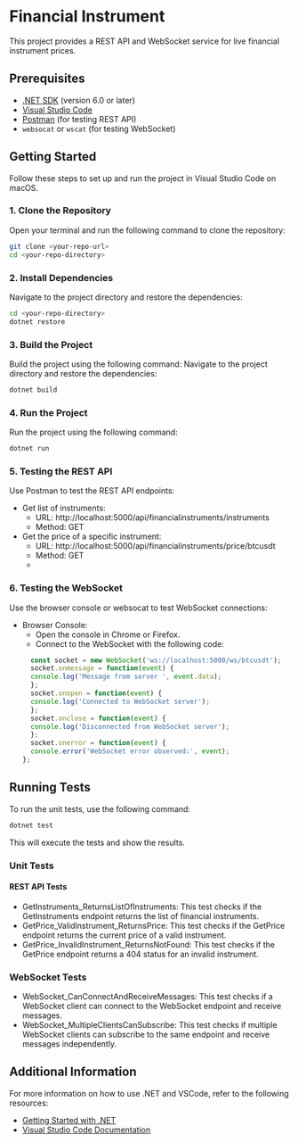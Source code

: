 # Financial Instrument

This project provides a REST API and WebSocket service for live financial instrument prices.

## Prerequisites

- [.NET SDK](https://dotnet.microsoft.com/download) (version 6.0 or later)
- [Visual Studio Code](https://code.visualstudio.com/)
- [Postman](https://www.postman.com/downloads/) (for testing REST API)
- `websocat` or `wscat` (for testing WebSocket)

## Getting Started

Follow these steps to set up and run the project in Visual Studio Code on macOS.

### 1. Clone the Repository

Open your terminal and run the following command to clone the repository:

```sh
git clone <your-repo-url>
cd <your-repo-directory>
```

### 2. Install Dependencies
Navigate to the project directory and restore the dependencies:
```sh
cd <your-repo-directory>
dotnet restore
```

### 3. Build the Project
Build the project using the following command:
Navigate to the project directory and restore the dependencies:
```sh
dotnet build
```

### 4. Run the Project
Run the project using the following command:
```sh
dotnet run
```
### 5. Testing the REST API
Use Postman to test the REST API endpoints:

- Get list of instruments:
  - URL: http://localhost:5000/api/financialinstruments/instruments
  - Method: GET
- Get the price of a specific instrument:
  - URL: http://localhost:5000/api/financialinstruments/price/btcusdt
  - Method: GET
  - 
### 6. Testing the WebSocket
Use the browser console or websocat to test WebSocket connections:

- Browser Console:
  - Open the console in Chrome or Firefox.
  - Connect to the WebSocket with the following code:
  ```javascript
    const socket = new WebSocket('ws://localhost:5000/ws/btcusdt');
    socket.onmessage = function(event) {
    console.log('Message from server ', event.data);
    };
    socket.onopen = function(event) {
    console.log('Connected to WebSocket server');
    };
    socket.onclose = function(event) {
    console.log('Disconnected from WebSocket server');
    };
    socket.onerror = function(event) {
    console.error('WebSocket error observed:', event);
  };
  ```
## Running Tests
To run the unit tests, use the following command:
```sh
dotnet test
```
This will execute the tests and show the results.
### Unit Tests
#### REST API Tests
- GetInstruments_ReturnsListOfInstruments: This test checks if the GetInstruments endpoint returns the list of financial instruments.
- GetPrice_ValidInstrument_ReturnsPrice: This test checks if the GetPrice endpoint returns the current price of a valid instrument.
- GetPrice_InvalidInstrument_ReturnsNotFound: This test checks if the GetPrice endpoint returns a 404 status for an invalid instrument.

### WebSocket Tests
- WebSocket_CanConnectAndReceiveMessages: This test checks if a WebSocket client can connect to the WebSocket endpoint and receive messages.
- WebSocket_MultipleClientsCanSubscribe: This test checks if multiple WebSocket clients can subscribe to the same endpoint and receive messages independently.

## Additional Information
For more information on how to use .NET and VSCode, refer to the following resources:
- [Getting Started with .NET](https://docs.microsoft.com/en-us/dotnet/core/get-started)
- [Visual Studio Code Documentation](https://code.visualstudio.com/docs)
